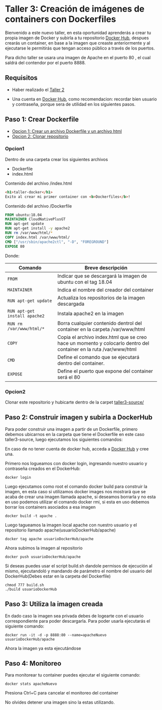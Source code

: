 # Taller 3: Creación de imágenes de containers con Dockerfiles  
Bienvenido a este nuevo taller, en esta oportunidad aprenderás a crear tu propia imagen de Docker y subirla a tu repositorio [Docker Hub](https://hub.docker.com/), despues crearás un container, en base a la imagen que creaste anteriormente y al ejecutarse le permitirás que tengan acceso público a través de los puertos. 

Para dicho taller se usara una imagen de Apache en el puerto 80 , el cual saldrá del contendor por el puerto 8888. 

## Requisitos
- Haber realizado el [Taller 2](taller2-acceso-puertos.md)

- Una cuenta en [Docker Hub](https://hub.docker.com/), como recomendacion: recordar bien usuario y contraseña, porque sera de utilidad en los siguientes pasos.

  

## Paso 1: Crear Dockerfile

- [Opcion 1: Crear un archivo Dockerfile y un archivo html](#Opcion1)
- [Opcion 2: Clonar repositorio](#Opcion2)

### Opcion1  

Dentro de una carpeta crear los siguientes archivos

- Dockerfile
- index.html

Contenido del archivo /index.html

```html
<h1>taller-docker</h1>
Exito al crear mi primer container con <b>Dockerfiles</b>!
```

Contenido del archivo /Dockerfile

```dockerfile
FROM ubuntu:18.04
MAINTAINER CloudNativePlusGT
RUN apt-get update
RUN apt-get install -y apache2
RUN rm /var/www/html/*
COPY index.html /var/www/html/
CMD ["/usr/sbin/apache2ctl", "-D", "FOREGROUND"]
EXPOSE 80
```

Donde: 

| Comando                           | Breve descripción                                            |
| --------------------------------- | ------------------------------------------------------------ |
| ```FROM```                        | Indicar que se descargará la imagen de ubuntu con el tag 18.04 |
| ```MAINTAINER```                  | Indica el nombre del creador del container                   |
| ```RUN apt-get update```          | Actualiza los repositorios de la imagen descargada           |
| ```RUN apt-get install apache2``` | Instala apache2 en la imagen                                 |
| ```RUN rm /var/www/html/*  ```    | Borra cualquier contenido dentrol del container en la carpeta /var/www/html |
| ```COPY ```                       | Copia el archivo index.html que se creo hace un momento y colocarlo dentro del container en la ruta /var/www/html |
| ```CMD```                         | Define el comando que se ejecutará dentro del container.     |
| ```EXPOSE ```                     | Define el puerto que expone del container será el 80         |



### Opcion2

Clonar este repositorio y hubicarte dentro de la carpet [taller3-source/](taller3-source)




## Paso 2: Construir imagen y subirla a DockerHub
Para poder construir una imagen a partir de un Dockerfile, primero debemos ubicarnos en la carpeta que tiene el Dockerfile en este caso taller3-source, luego ejecutamos los siguientes comandos:

En caso de no tener cuenta de docker hub, acceda a [Docker Hub](https://hub.docker.com/) y cree una.

Primero nos logueamos con docker login, ingresando nuestro usuario y contraseña creados en el DockerHub:
```
docker login 
```

Luego ejecutamos como root el comando docker build para construir la imagen, en esta caso si utilizamos docker images nos mostrará que se acaba de crear una imagen llamada apache, si deseamos borrarla y no esta en uso podemos utilizar el comando docker rmi, si esta en uso debemos borrar los containers asociados a esa imagen
```
docker build -t apache .
```

Luego tagueamos la imagen local apache con nuestro usuario y el repositorio llamado apache(usuarioDockerHub/apache)
```
docker tag apache usuarioDockerHub/apache
```

Ahora subimos la imagen al repositorio
```
docker push usuarioDockerHub/apache
```

Si deseas puedes usar el script build.sh dandole permisos de ejecución al mismo, ejecutandoló y mandando de parámetro el nombre del usuario del DockerHub(Debes estar en la carpeta del Dockerfile)
```
chmod 777 build.sh
./build usuarioDockerHub
```

## Paso 3: Utiliza la imagen creada
En dado caso la imagen sea privada debes de logearte con el usuario correspondiente para poder descargarla. Para poder usarla ejecutarás el siguiente comando:

```
docker run -it -d -p 8888:80 --name=apacheNuevo usuarioDockerHub/apache
```

Ahora la imagen ya esta ejecutándose

## Paso 4: Monitoreo
Para monitorear tu container puedes ejecutar el siguiente comando:

```
docker stats apacheNuevo
```
Presiona Ctrl+C para cancelar el monitoreo del container

No olvides detener una imagen sino la estas utilizando.
